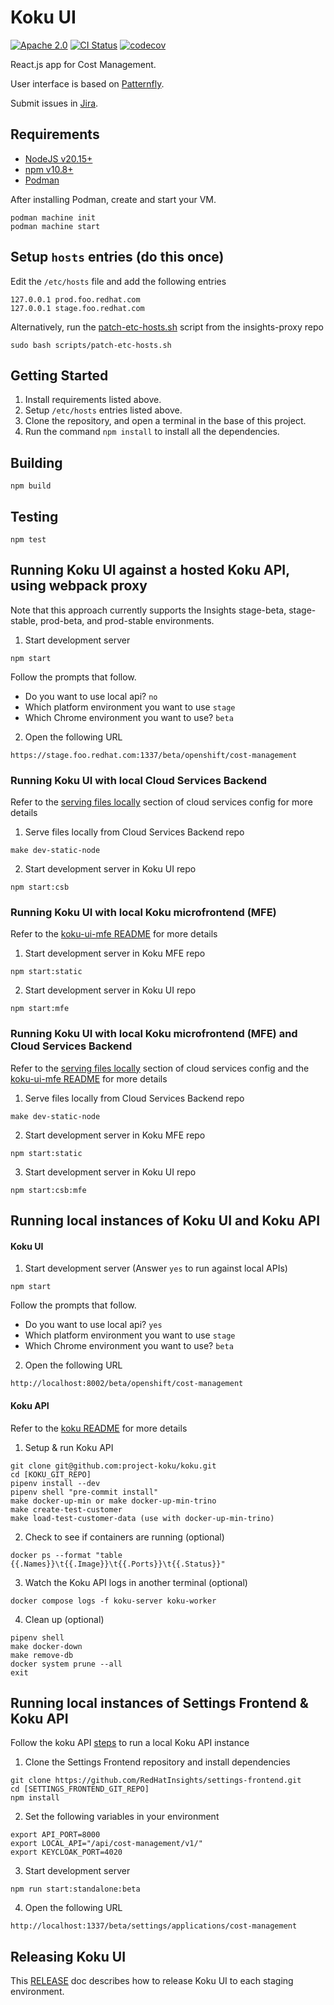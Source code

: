 # Koku UI

[![Apache 2.0][license-badge]](https://github.com/project-koku/koku-ui/blob/main/LICENSE)
[![CI Status][build-badge]](https://github.com/project-koku/koku-ui/actions/workflows/ci.yml?query=branch%3Amain)
[![codecov][codecov-badge]](https://codecov.io/gh/project-koku/koku-ui)

React.js app for Cost Management.

User interface is based on [Patternfly].

Submit issues in [Jira].

## Requirements

* [NodeJS v20.15+][nodejs]
* [npm v10.8+][npm]
* [Podman][podman]

After installing Podman, create and start your VM.

```
podman machine init
podman machine start
```

## Setup `hosts` entries (do this once)

Edit the `/etc/hosts` file and add the following entries
```
127.0.0.1 prod.foo.redhat.com
127.0.0.1 stage.foo.redhat.com
```

Alternatively, run the [patch-etc-hosts.sh][patch-etc-hosts] script from the insights-proxy repo
```
sudo bash scripts/patch-etc-hosts.sh
```

## Getting Started

1. Install requirements listed above.
2. Setup `/etc/hosts` entries listed above.
3. Clone the repository, and open a terminal in the base of this project.
4. Run the command `npm install` to install all the dependencies.

## Building
```
npm build
```

## Testing
```
npm test
```

## Running Koku UI against a hosted Koku API, using webpack proxy

Note that this approach currently supports the Insights stage-beta, stage-stable, prod-beta, and prod-stable environments.

1. Start development server
```
npm start
```

Follow the prompts that follow.

* Do you want to use local api? `no`
* Which platform environment you want to use `stage`
* Which Chrome environment you want to use? `beta`

2. Open the following URL
```
https://stage.foo.redhat.com:1337/beta/openshift/cost-management
```

### Running Koku UI with local Cloud Services Backend

Refer to the [serving files locally][serving-files-locally] section of cloud services config for more details

1. Serve files locally from Cloud Services Backend repo
```
make dev-static-node
```

2. Start development server in Koku UI repo
```
npm start:csb
```

### Running Koku UI with local Koku microfrontend (MFE)

Refer to the [koku-ui-mfe README][koku-ui-mfe-readme] for more details

1. Start development server in Koku MFE repo
```
npm start:static
```

2. Start development server in Koku UI repo
```
npm start:mfe
```

### Running Koku UI with local Koku microfrontend (MFE) and Cloud Services Backend

Refer to the [serving files locally][serving-files-locally] section of cloud services config and the [koku-ui-mfe README][koku-ui-mfe-readme] for more details

1. Serve files locally from Cloud Services Backend repo
```
make dev-static-node
```

2. Start development server in Koku MFE repo
```
npm start:static
```

3. Start development server in Koku UI repo
```
npm start:csb:mfe
```

## Running local instances of Koku UI and Koku API
#### Koku UI

1. Start development server (Answer `yes` to run against local APIs)
```
npm start
```

Follow the prompts that follow.

* Do you want to use local api? `yes`
* Which platform environment you want to use `stage`
* Which Chrome environment you want to use? `beta`

2. Open the following URL
```
http://localhost:8002/beta/openshift/cost-management
```

#### Koku API

Refer to the [koku README][koku-readme] for more details

1. Setup & run Koku API
```
git clone git@github.com:project-koku/koku.git
cd [KOKU_GIT_REPO]
pipenv install --dev
pipenv shell "pre-commit install"
make docker-up-min or make docker-up-min-trino
make create-test-customer
make load-test-customer-data (use with docker-up-min-trino)
```

2. Check to see if containers are running (optional)
```
docker ps --format "table {{.Names}}\t{{.Image}}\t{{.Ports}}\t{{.Status}}"
```

3. Watch the Koku API logs in another terminal (optional)
```
docker compose logs -f koku-server koku-worker
```

4. Clean up (optional)
```
pipenv shell
make docker-down
make remove-db
docker system prune --all
exit
```

## Running local instances of Settings Frontend & Koku API

Follow the koku API [steps](#koku-api) to run a local Koku API instance

1. Clone the Settings Frontend repository and install dependencies
```
git clone https://github.com/RedHatInsights/settings-frontend.git
cd [SETTINGS_FRONTEND_GIT_REPO]
npm install
```

2. Set the following variables in your environment
```
export API_PORT=8000
export LOCAL_API="/api/cost-management/v1/"
export KEYCLOAK_PORT=4020
```

3. Start development server
```
npm run start:standalone:beta
```

4. Open the following URL
```
http://localhost:1337/beta/settings/applications/cost-management
```

## Releasing Koku UI

This [RELEASE][release-doc] doc describes how to release Koku UI to each staging environment.

[build-badge]: https://github.com/project-koku/koku-ui/actions/workflows/ci.yml/badge.svg?branch=main
[codecov-badge]: https://codecov.io/gh/project-koku/koku-ui/graph/badge.svg?token=1hjFIy1cRe
[Jira]: https://issues.redhat.com/projects/COST/
[koku-readme]: https://github.com/project-koku/koku#readme
[koku-ui-mfe-readme]: https://github.com/project-koku/koku-ui-mfe#readme
[license-badge]: https://img.shields.io/github/license/project-koku/koku-ui.svg?longCache=true
[nodejs]: https://nodejs.org/en/
[npm]: https://www.npmjs.com/
[patch-etc-hosts]: https://github.com/RedHatInsights/insights-proxy/blob/master/scripts/patch-etc-hosts.sh
[Patternfly]: https://www.patternfly.org/
[podman]: https://podman.io/docs/installation
[release-doc]: https://github.com/project-koku/koku-ui/blob/main/RELEASE.md
[serving-files-locally]: https://github.com/RedHatInsights/chrome-service-backend/blob/main/docs/cloud-services-config.md#serving-files-locally
